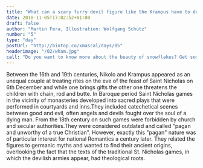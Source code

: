 ```yaml
---
title: "What can a scary furry devil figure like the Krampus have to do with romanticism?"
date: 2018-11-05T17:02:52+01:00
draft: false
author: "Martin Fera, Illustration: Wolfgang Schütz"
number: "5"
type: "day"
postUrl: "http://biotop.co/xmascal/days/05"
headerimage: "/02/wham.jpg"
call: "Do you want to know more about the beauty of snowflakes? Get some scientific insight tomorrow."
---
```

Between the 16th and 19th centuries, Nikolo and Krampus appeared as an unequal couple at treating rites on the eve of the feast of Saint Nicholas on 6th December and while one brings gifts the other one threatens the children with chain, rod and butte. In Baroque period Saint Nicholas games in the vicinity of monasteries developed into sacred plays that were performed in courtyards and inns.They included catechetical scenes between good and evil, often angels and devils fought over the soul of a dying man.
From the 18th century on such games were forbidden by church and secular authorities.They were considered outdated and called "pagan and unworthy of a true Christian". However, exactly this "pagan" nature was of particular interest for national Romantics a century later. They related the figures to germanic myths and wanted to find their ancient origins, overlooking the fact that the texts of the traditional St. Nicholas games, in which the devilish armies appear, had theological roots.
<!--more-->
